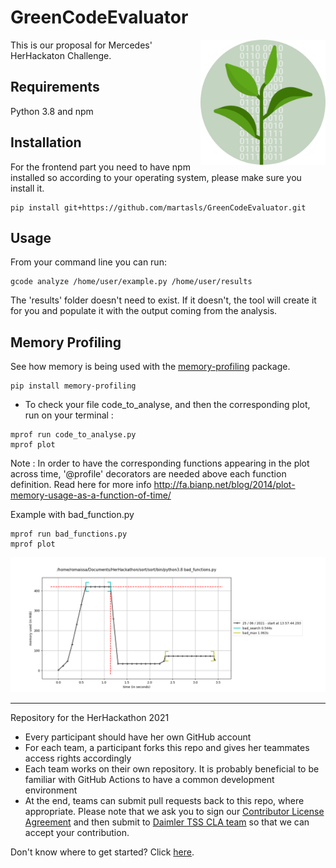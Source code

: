 # GreenCodeEvaluator
<img align="right" width="200" height="200" alt="bertha" src="bertha.png"></img>
This is our proposal for Mercedes' HerHackaton Challenge. 

## Requirements

Python 3.8 and npm

## Installation

For the frontend part you need to have npm installed so according to your operating system, please make sure you install it.


```commandline
pip install git+https://github.com/martasls/GreenCodeEvaluator.git
```

## Usage

From your command line you can run:
```commandline
gcode analyze /home/user/example.py /home/user/results
```

The 'results' folder doesn't need to exist. If it doesn't, the tool will create it for you and populate it with the 
output coming from the analysis.

## Memory Profiling 

See how memory is being used with the [memory-profiling](https://pypi.org/project/memory-profiler/) package. 

```commandline
pip install memory-profiling
```

- To check your file code_to_analyse, and then the corresponding plot, run on your terminal :
```console
mprof run code_to_analyse.py 
mprof plot
```


Note : In order to have the corresponding functions appearing in the plot across time, '@profile' decorators are needed above each function definition. Read here for more info http://fa.bianp.net/blog/2014/plot-memory-usage-as-a-function-of-time/ 

Example with bad_function.py 
```console
mprof run bad_functions.py 
mprof plot
```
![Results](experiments/romaissa/result/result_bad_func.png)

----

Repository for the HerHackathon 2021


- Every participant should have her own GitHub account
- For each team, a participant forks this repo and gives her teammates access rights accordingly
- Each team works on their own repository. It is probably beneficial to be familiar with GitHub Actions to have a common development environment
- At the end, teams can submit pull requests back to this repo, where appropriate. Please note that we ask you to sign our [Contributor License Agreement](https://github.com/Daimler/daimler-foss/blob/master/cla/2019-09-11_Daimler_FOSS_CLA_DaimlerTSS.pdf) and then submit to [Daimler TSS CLA team](mailto:CLA-TSS@daimler.com) so that we can accept your contribution.


Don't know where to get started? Click [here](https://github.com/Daimler/GreenCodeEvaluator/blob/main/HerHackathon-Challenge.pdf).
